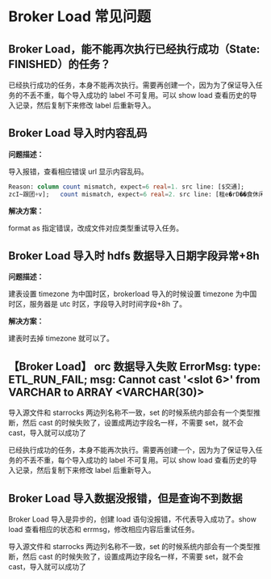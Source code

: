 # Broker Load 常见问题

## Broker Load，能不能再次执行已经执行成功（State: FINISHED）的任务？

已经执行成功的任务，本身不能再次执行。需要再创建一个，因为为了保证导入任务的不丢不重，每个导入成功的 label 不可复用。可以 show load 查看历史的导入记录，然后复制下来修改 label 后重新导入。

## Broker Load 导入时内容乱码

**问题描述：**

导入报错，查看相应错误 url 显示内容乱码。

```SQL
Reason: column count mismatch, expect=6 real=1. src line: [$交通];
zcI~跟团+v];   count mismatch, expect=6 real=2. src line: [租e�rD��食休闲娱乐
```

**解决方案：**

format as 指定错误，改成文件对应类型重试导入任务。

## Broker Load 导入时 hdfs 数据导入日期字段异常+8h

**问题描述：**

建表设置 timezone 为中国时区，brokerload 导入的时候设置 timezone 为中国时区，服务器是 utc 时区，字段导入时时间字段+8h 了。

**解决方案：**

建表时去掉 timezone 就可以了。

## 【Broker Load】 orc 数据导入失败 ErrorMsg: type: ETL_RUN_FAIL; msg: Cannot cast '<slot 6>' from VARCHAR to ARRAY <VARCHAR(30)>

导入源文件和 starrocks 两边列名称不一致，set 的时候系统内部会有一个类型推断，然后 cast 的时候失败了，设置成两边字段名一样，不需要 set，就不会 cast，导入就可以成功了

已经执行成功的任务，本身不能再次执行。需要再创建一个，因为为了保证导入任务的不丢不重，每个导入成功的 label 不可复用。可以 show load 查看历史的导入记录，然后复制下来修改 label 后重新导入。

## Broker Load 导入数据没报错，但是查询不到数据

Broker Load 导入是异步的，创建 load 语句没报错，不代表导入成功了。show load 查看相应的状态和 errmsg，修改相应内容后重试任务。

导入源文件和 starrocks 两边列名称不一致，set 的时候系统内部会有一个类型推断，然后 cast 的时候失败了，设置成两边字段名一样，不需要 set，就不会 cast，导入就可以成功了
